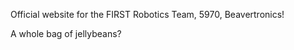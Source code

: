 Official website for the FIRST Robotics Team, 5970, Beavertronics!




























A whole bag of jellybeans?